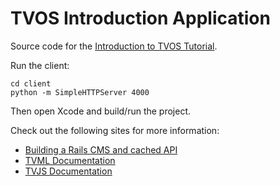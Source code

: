 # TVOS Introduction Application

Source code for the [Introduction to TVOS Tutorial](https://swift.unicorn.tv/screencasts/introduction-to-tvos).

Run the client:

```
cd client
python -m SimpleHTTPServer 4000
```

Then open Xcode and build/run the project.

Check out the following sites for more information:

- [Building a Rails CMS and cached API](https://rails-api-cache.herokuapp.com/)
- [TVML Documentation](https://developer.apple.com/library/prerelease/tvos/documentation/LanguagesUtilities/Conceptual/ATV_Template_Guide/index.html#//apple_ref/doc/uid/TP40015064-CH41-SW1)
- [TVJS Documentation](https://developer.apple.com/library/prerelease/tvos/documentation/TVMLJS/Reference/TVJSFrameworkReference/)
